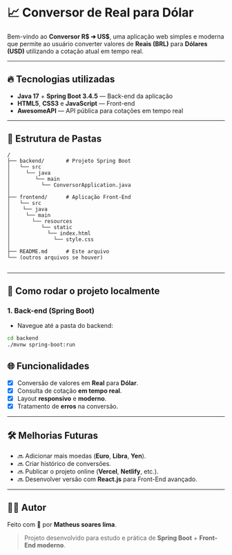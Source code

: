 # 📈 Conversor de Real para Dólar

Bem-vindo ao **Conversor R$ ➔ US$**, uma aplicação web simples e moderna que permite ao usuário converter valores de **Reais (BRL)** para **Dólares (USD)** utilizando a cotação atual em tempo real.

---

## 🔥 Tecnologias utilizadas

- **Java 17** + **Spring Boot 3.4.5** — Back-end da aplicação
- **HTML5**, **CSS3** e **JavaScript** — Front-end
- **AwesomeAPI** — API pública para cotações em tempo real

---

## 📁 Estrutura de Pastas

```
/
├── backend/       # Projeto Spring Boot
│   └── src
│     └── java
│        └── main
│          └── ConversorApplication.java
│
├── frontend/      # Aplicação Front-End
│   └── src
│    └── java
│     └── main
│       └── resources
│          └── static
│            └── index.html
│              └── style.css
│
├── README.md      # Este arquivo
└── (outros arquivos se houver)


```
---

## 🚀 Como rodar o projeto localmente

### 1. Back-end (Spring Boot)

- Navegue até a pasta do backend:

```bash
cd backend
./mvnw spring-boot:run

```




## 🌐 Funcionalidades

- [x] Conversão de valores em **Real** para **Dólar**.
- [x] Consulta de cotação **em tempo real**.
- [x] Layout **responsivo** e **moderno**.
- [x] Tratamento de **erros** na conversão.

---

## 🛠️ Melhorias Futuras

- 🔜 Adicionar mais moedas (**Euro**, **Libra**, **Yen**).
- 🔜 Criar histórico de conversões.
- 🔜 Publicar o projeto online (**Vercel**, **Netlify**, etc.).
- 🔜 Desenvolver versão com **React.js** para Front-End avançado.

---

## 👨‍💻 Autor

Feito com 💙 por **Matheus soares lima**.

> Projeto desenvolvido para estudo e prática de **Spring Boot** + **Front-End moderno**.




